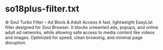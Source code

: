# so18plus-filter.txt
⚙️ Soul Turbo Filter – Ad Block &amp; Adult Access  A fast, lightweight EasyList filter designed for Soul Browser.   It blocks unwanted ads, popups, and online adult ad networks,   while allowing safe access to media content like videos and images.   Optimized for speed, clean browsing, and minimal page disruption.
